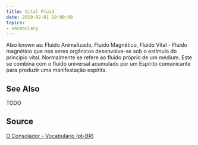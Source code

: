 ```yaml
---
title: Vital Fluid
date: 2019-02-01 19:00:00
topics:
- vocabulary
---
```


Also known as: Fluido Animalizado, Fluido Magnético, Fluido Vital - Fluido magnético que nos seres orgânicos desenvolve-se sob o estímulo do princípio vital. Normalmente se refere ao fluido próprio de um médium. Este se combina com o fluido universal acumulado por um Espírito comunicante para produzir uma manifestação espírita.

## See Also
TODO

## Source
[O Consolador - Vocabulário (pt-BR)](http://www.oconsolador.com.br/linkfixo/vocabulario/principal.html)


